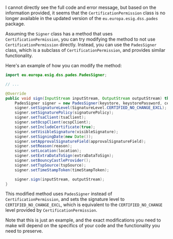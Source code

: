 I cannot directly see the full code and error message, but based on the information provided, it seems that the `CertificationPermission` class is no longer available in the updated version of the `eu.europa.esig.dss.pades` package.

Assuming the `Signer` class has a method that uses `CertificationPermission`, you can try modifying the method to not use `CertificationPermission` directly. Instead, you can use the `PadesSigner` class, which is a subclass of `CertificationPermission`, and provides similar functionality.

Here's an example of how you can modify the method:

```java
import eu.europa.esig.dss.pades.PadesSigner;

// ...

@Override
public void sign(InputStream inputStream, OutputStream outputStream) throws Exception {
    PadesSigner signer = new PadesSigner(keystore, keystorePassword, certificateAlias, digestAlgorithm, signatureAlgorithm, signingCertificate);
    signer.setSignatureLevel(SignatureLevel.CERTIFIED_NO_CHANGE_EXCL);
    signer.setSignaturePolicy(signaturePolicy);
    signer.setTsaClient(tsaClient);
    signer.setOcspClient(ocspClient);
    signer.setIncludeCertificate(true);
    signer.setVisibleSignature(visibleSignature);
    signer.setSigningDate(new Date());
    signer.setApprovalSignatureField(approvalSignatureField);
    signer.setReason(reason);
    signer.setLocation(location);
    signer.setExtraDataToSign(extraDataToSign);
    signer.setBouncyCastleProvider();
    signer.setTspSource(tspSource);
    signer.setTimeStampToken(timeStampToken);

    signer.sign(inputStream, outputStream);
}
```

This modified method uses `PadesSigner` instead of `CertificationPermission`, and sets the signature level to `CERTIFIED_NO_CHANGE_EXCL`, which is equivalent to the `CERTIFIED_NO_CHANGE` level provided by `CertificationPermission`.

Note that this is just an example, and the exact modifications you need to make will depend on the specifics of your code and the functionality you need to preserve.